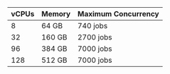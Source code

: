 | vCPUs | Memory | Maximum Concurrency |
| :---| :--- | :--- |
| 8   | 64 GB  | 740 jobs |
| 32  | 160 GB | 2700 jobs |
| 96  | 384 GB | 7000 jobs |
| 128 | 512 GB | 7000 jobs |
